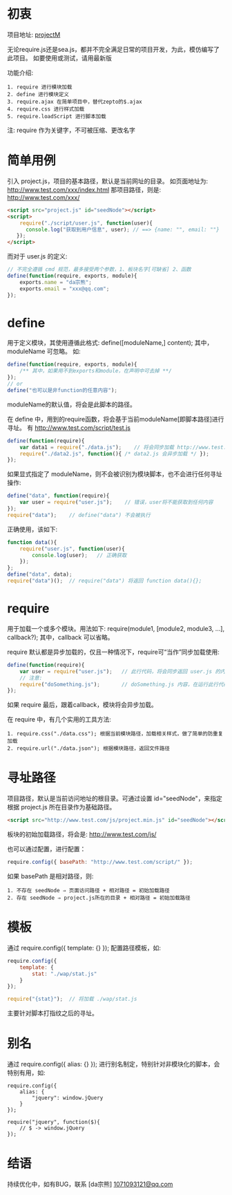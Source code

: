 # 初衷

项目地址: [projectM](https://github.com/linfenpan/projectM)

无论require.js还是sea.js，都并不完全满足日常的项目开发，为此，模仿编写了此项目。
如要使用或测试，请用最新版

功能介绍:

	1. require 进行模块加载
	2. define 进行模块定义
	3. require.ajax 在简单项目中，替代zepto的$.ajax
	4. require.css 进行样式加载
	5. require.loadScript 进行脚本加载

注:  require 作为关键字，不可被压缩、更改名字


# 简单用例

引入 project.js，项目的基本路径，默认是当前网址的目录。
如页面地址为: http://www.test.com/xxx/index.html
那项目路径，则是: http://www.test.com/xxx/

``` html
<script src="project.js" id="seedNode"></script>
<script>
	require("./script/user.js", function(user){
      console.log("获取到用户信息", user);	// ==> {name: "", email: ""}
   });
</script>
```

而对于 user.js 的定义:

``` javascript
// 不完全遵循 cmd 规范，最多接受两个参数，1、板块名字[可缺省] 2、函数
define(function(require, exports, module){
	exports.name = "da宗熊";
	exports.email = "xxx@qq.com";
});
```

# define

用于定义模块，其使用遵循此格式:  define([moduleName,] content);
其中，moduleName 可忽略。
如:
``` javascript
define(function(require, exports, module){
	/** 其中，如果用不到exports和module，在声明中可去掉 **/
});
// or
define("也可以是非function的任意内容");
```
moduleName的默认值，将会是此脚本的路径。

在 define 中，用到的require函数，将会基于当前moduleName[即脚本路径]进行寻址。
有 http://www.test.com/script/test.js
``` javascript
define(function(require){
	var data1 = require("./data.js");    // 将会同步加载 http://www.test.com/script/data.js
	require("./data2.js", function(){ /* data2.js 会异步加载 */ });
});
```

如果显式指定了 moduleName，则不会被识别为模块脚本，也不会进行任何寻址操作:
``` javascript
define("data", function(require){
	var user = require("user.js");    // 错误，user将不能获取到任何内容
});
require("data");    // define("data") 不会被执行
```
正确使用，该如下:
``` javascript
function data(){
	require("user.js", function(user){
		console.log(user);   // 正确获取
	});
};
define("data", data);
require("data")();	// require("data") 将返回 function data(){};
```

# require

用于加载一个或多个模块。用法如下: require(module1, [module2, module3, ...], callback?);
其中，callback 可以省略。

require 默认都是异步加载的，仅且一种情况下，require可“当作”同步加载使用:
``` javascript
define(function(require){
	var user = require("user.js");   // 此行代码，将会同步返回 user.js 的内容
	// 注意:
	require("doSomething.js");       // doSomething.js 内容，在运行此行代码前，早已被调用了，此时在此处的，将是 exports 中设置的内容
});
```
如果 require 最后，跟着callback，模块将会异步加载。

在 require 中，有几个实用的工具方法:

	1. require.css("./data.css"); 根据当前模块路径，加载相关样式，做了简单的防重复加载
	2. require.url("./data.json"); 根据模块路径，返回文件路径




# 寻址路径

项目路径，默认是当前访问地址的根目录。可通过设置 id="seedNode"，来指定根据 project.js 所在目录作为基础路径。
``` html
<script src="http://www.test.com/js/project.min.js" id="seedNode"></script>
```
板块的初始加载路径，将会是:  http://www.test.com/js/

也可以通过配置，进行配置：
``` javascript
require.config({ basePath: "http://www.test.com/script/" });
```
如果 basePath 是相对路径，则:

	1. 不存在 seedNode ⇒ 页面访问路径 + 相对路径 = 初始加载路径
	2. 存在 seedNode ⇒ project.js所在的目录 + 相对路径 = 初始加载路径


# 模板

通过  require.config({ template: {} }); 配置路径模板，如:

``` javascript
require.config({
	template: {
		stat: "./wap/stat.js"
	}
});

require("{stat}");  // 将加载 ./wap/stat.js
```
主要针对脚本打指纹之后的寻址。


# 别名

通过 require.config({  alias: {} }); 进行别名制定，特别针对非模块化的脚本，会特别有用，如:

```
require.config({
	alias: {
		"jquery": window.jQuery
	}
});

require("jquery", function($){
	// $ -> window.jQuery
});
```


# 结语

持续优化中，如有BUG，联系 [da宗熊]  1071093121@qq.com
